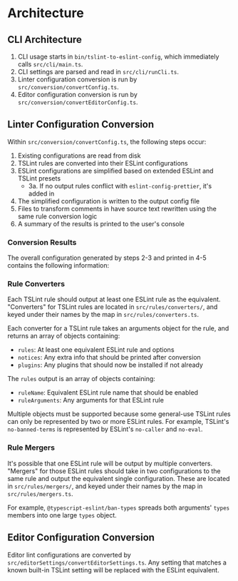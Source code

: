 # Architecture

## CLI Architecture

1.  CLI usage starts in `bin/tslint-to-eslint-config`, which immediately calls `src/cli/main.ts`.
2.  CLI settings are parsed and read in `src/cli/runCli.ts`.
3.  Linter configuration conversion is run by `src/conversion/convertConfig.ts`.
4.  Editor configuration conversion is run by `src/conversion/convertEditorConfig.ts`.

## Linter Configuration Conversion

Within `src/conversion/convertConfig.ts`, the following steps occur:

1. Existing configurations are read from disk
2. TSLint rules are converted into their ESLint configurations
3. ESLint configurations are simplified based on extended ESLint and TSLint presets
    - 3a. If no output rules conflict with `eslint-config-prettier`, it's added in
4. The simplified configuration is written to the output config file
5. Files to transform comments in have source text rewritten using the same rule conversion logic
6. A summary of the results is printed to the user's console

### Conversion Results

The overall configuration generated by steps 2-3 and printed in 4-5 contains the following information:

### Rule Converters

Each TSLint rule should output at least one ESLint rule as the equivalent.
"Converters" for TSLint rules are located in `src/rules/converters/`, and keyed under their names by the map in `src/rules/converters.ts`.

Each converter for a TSLint rule takes an arguments object for the rule, and returns an array of objects containing:

-   `rules`: At least one equivalent ESLint rule and options
-   `notices`: Any extra info that should be printed after conversion
-   `plugins`: Any plugins that should now be installed if not already

The `rules` output is an array of objects containing:

-   `ruleName`: Equivalent ESLint rule name that should be enabled
-   `ruleArguments`: Any arguments for that ESLint rule

Multiple objects must be supported because some general-use TSLint rules can only be represented by two or more ESLint rules.
For example, TSLint's `no-banned-terms` is represented by ESLint's `no-caller` and `no-eval`.

### Rule Mergers

It's possible that one ESLint rule will be output by multiple converters.
"Mergers" for those ESLint rules should take in two configurations to the same rule and output the equivalent single configuration.
These are located in `src/rules/mergers/`, and keyed under their names by the map in `src/rules/mergers.ts`.

For example, `@typescript-eslint/ban-types` spreads both arguments' `types` members into one large `types` object.

## Editor Configuration Conversion

Editor lint configurations are converted by `src/editorSettings/convertEditorSettings.ts`.
Any setting that matches a known built-in TSLint setting will be replaced with the ESLint equivalent.
